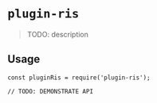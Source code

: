 # `plugin-ris`

> TODO: description

## Usage

```
const pluginRis = require('plugin-ris');

// TODO: DEMONSTRATE API
```
